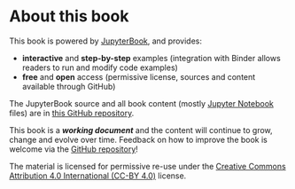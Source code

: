 # About this book

This book is powered by [JupyterBook][jupyterbook], and provides:
- **interactive** and **step-by-step** examples (integration with Binder allows readers to run and modify code examples)
- **free** and **open** access (permissive license, sources and content available through GitHub)

The JupyterBook source and all book content (mostly [Jupyter Notebook][notebook] files) are in [this GitHub repository][repo].

This book is a ***working document*** and the content will continue to grow, change and evolve over time. Feedback on how to improve the book is welcome via the [GitHub repository][repo]!

The material is licensed for permissive re-use under the [Creative Commons Attribution 4.0 International (CC-BY 4.0)][cc] license.

[jupyterbook]: https://jupyterbook.org
[book]: https://kls2177.github.io/Climate-and-Geophysical-Data-Analysis/
[repo]: https://github.com/kls2177/Climate-and-Geophysical-Data-Analysis
[notebook]: https://jupyter-notebook.readthedocs.io/en/stable/
[cc]: https://creativecommons.org/licenses/by/4.0/
